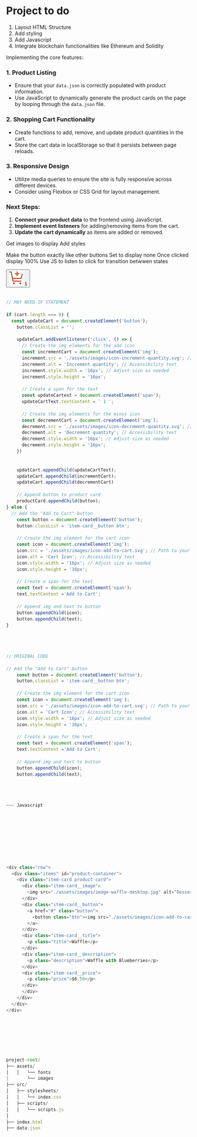 # Project to do

1. Layout HTML Structure
2. Add styling
3. Add Javascript
4. Integrate blockchain functionalities like Ethereum and Solidity

Implementing the core features:

### 1. **Product Listing**

- Ensure that your `data.json` is correctly populated with product information.
- Use JavaScript to dynamically generate the product cards on the page by looping through the `data.json` file.

### 2. **Shopping Cart Functionality**

- Create functions to add, remove, and update product quantities in the cart.
- Store the cart data in localStorage so that it persists between page reloads.

### 3. **Responsive Design**

- Utilize media queries to ensure the site is fully responsive across different devices.
- Consider using Flexbox or CSS Grid for layout management.

### Next Steps:

1. **Connect your product data** to the frontend using JavaScript.
2. **Implement event listeners** for adding/removing items from the cart.
3. **Update the cart dynamically** as items are added or removed.

Get images to display
Add styles

Make the button exactly like other buttons
Set to display none
Once clicked display 100%
Use JS to listen to click for transition betwwen states

<div class="item-card__button">
  <a href="#" class="button">
    <button class="btn"><img src="./assets/images/icon-add-to-cart.svg" alt="">1</button>
  </a>
</div>

```Javascript

// MAY NEED IF STATEMENT

if (cart.length === 0) {
  const updateCart = document.createElement('button');
    button.classList = '';

    updateCart.addEventlistener('click', () => {
      // Create the img elements for the add icon
      const incrementCart = document.createElement('img');
      increment.src = './assets/images/icon-increment-quantity.svg'; // Path to your SVG file
      increment.alt = 'Increment quantity'; // Accessibility text
      increment.style.width = '16px'; // Adjust size as needed
      increment.style.height = '16px';

      // Create a span for the text
      const updateCartext = document.createElement('span');
      updateCartText.textContent = ' 1 ';

      // Create the img elements for the minus icon
      const decrementCart = document.createElement('img');
      decrement.src = './assets/images/icon-decrement-quantity.svg'; // Path to your SVG file
      decrement.alt = 'Decrement quantity'; // Accessibility text
      decrement.style.width = '16px'; // Adjust size as needed
      decrement.style.height = '16px';
    })

    
    updatCart.appendChild(updateCartText);
    updateCart.appendChild(incrementCart);
    updateCart.appendChild(decrementCart)

    // Append button to product card
    productCard.appendChild(button);
} else {
  // Add the "Add to Cart" button
    const button = document.createElement('button');
    button.classList = 'item-card__button btn';

    // Create the img element for the cart icon
    const icon = document.createElement('img');
    icon.src = './assets/images/icon-add-to-cart.svg'; // Path to your SVG file
    icon.alt = 'Cart Icon'; // Accessibility text
    icon.style.width = '16px'; // Adjust size as needed
    icon.style.height = '16px';

    // Create a span for the text
    const text = document.createElement('span');
    text.textContent ='Add to Cart';

    // Append img and text to button
    button.appendChild(icon);
    button.appendChild(text);
}

    


// ORIGINAL CODE

// Add the "Add to Cart" button
    const button = document.createElement('button');
    button.classList = 'item-card__button btn';

    // Create the img element for the cart icon
    const icon = document.createElement('img');
    icon.src = './assets/images/icon-add-to-cart.svg'; // Path to your SVG file
    icon.alt = 'Cart Icon'; // Accessibility text
    icon.style.width = '16px'; // Adjust size as needed
    icon.style.height = '16px';

    // Create a span for the text
    const text = document.createElement('span');
    text.textContent ='Add to Cart';

    // Append img and text to button
    button.appendChild(icon);
    button.appendChild(text);




~~~ Javascript









<div class="row">
  <div class="items" id="product-container">
    <div class="item-card product-card">
      <div class="item-card__image">
        <img src="./assets/images/image-waffle-desktop.jpg" alt="Dessert Image" class="product-image">
      </div>
      <div class="item-card__button">
        <a href="#" class="button">
          <button class="btn"><img src="./assets/images/icon-add-to-cart.svg" alt=""> Add to Cart</button>
        </a>
      </div>
      <div class="item-card__title">
        <p class="title">Waffle</p>
      </div>
      <div class="item-card__description">
        <p class="description">Waffle with Blueberries</p>
      </div>
      <div class="item-card__price">
        <p class="price">$6.50</p>
      </div>
      </div>
    </div>
  </div>
</div>







project-root/
├── assets/
│   │   └── fonts
|       └── images
├── src/
│   ├── stylesheets/
│   │   └── index.css
│   ├── scripts/
│   │   └── scripts.js
│
├── index.html
├── data.json
```

